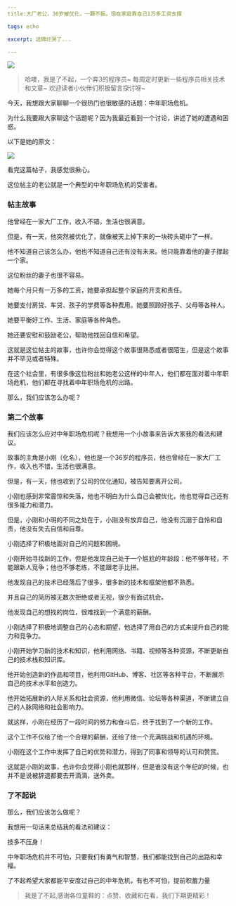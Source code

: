 ```yaml
---
title:大厂老公，36岁被优化，一蹶不振。现在家庭靠自己1万多工资支撑

tags: echo

excerpt: 这牌烂哭了...

---
```


![](https://navtool.gitee.io/blog/assets/imgs/20230929/092903.png)

> 哈喽，我是了不起，一个奔3的程序员~
>每周定时更新一些程序员相关技术和文章~ 
>欢迎读者小伙伴们积极留言探讨呀~

今天，我想跟大家聊聊一个很热门也很敏感的话题：中年职场危机。

为什么我要跟大家聊这个话题呢？因为我最近看到一个讨论，讲述了她的遭遇和困惑。

以下是她的原文：

![](https://navtool.gitee.io/blog/assets/imgs/20230929/092903.png)

看完这篇帖子，我感觉很揪心。

这位帖主的老公就是一个典型的中年职场危机的受害者。

### 帖主故事

他曾经在一家大厂工作，收入不错，生活也很满意。

但是，有一天，他突然被优化了，就像被天上掉下来的一块砖头砸中了一样。

他不知道自己该怎么办，他也不知道自己还有没有未来。他只能靠着他的妻子撑起一个家。

这位粉丝的妻子也很不容易。

她每个月只有一万多的工资，她要承担起整个家庭的开支和责任。

她要支付房贷、车贷、孩子的学费等各种费用。她要照顾好孩子、父母等各种人。

她要平衡好工作、生活、家庭等各种角色。

她还要安慰和鼓励老公，帮助他找回自信和希望。

这就是这位帖主的故事，也许你会觉得这个故事很熟悉或者很陌生，但是这个故事并不罕见或者特殊。

在这个社会里，有很多像这位粉丝和她老公这样的中年人，他们都在面对着中年职场危机，他们都在寻找着中年职场危机的出路。

那么，我们应该怎么办呢？

### 第二个故事

我们应该怎么应对中年职场危机呢？我想用一个小故事来告诉大家我的看法和建议。

故事的主角是小刚（化名），他也是一个36岁的程序员，他也曾经在一家大厂工作，收入也不错，生活也很满意。

但是，有一天，他也收到了公司的优化通知，被告知要离开公司。

小刚也感到非常震惊和失落，他也不明白为什么自己会被优化，他也觉得自己还有很多能力和潜力。

但是，小刚和小明的不同之处在于，小刚没有放弃自己，他没有沉溺于自怜和自责，他没有失去自信和自尊。

小刚选择了积极地面对自己的问题和困境。

小刚开始寻找新的工作，但是他发现自己处于一个尴尬的年龄段：他不够年轻，不能跟新人竞争；他也不够老练，不能跟老手比拼。

他发现自己的技术已经落后了很多，很多新的技术和框架他都不熟悉。

并且自己的简历被无数次拒绝或者无视，很少有面试机会。

他发现自己的想找的岗位，很难找到一个满意的薪酬。

小刚选择了积极地调整自己的心态和期望，他选择了用自己的方式来提升自己的能力和竞争力。

小刚开始学习新的技术和知识，他利用网络、书籍、视频等各种资源，不断更新自己的技术栈和知识库。

他开始创造新的作品和项目，他利用GitHub、博客、社区等各种平台，不断展示自己的技术水平和创造力。

他开始拓展新的人际关系和社会资源，他利用微信、论坛等各种渠道，不断建立自己的人脉网络和社会影响力。

就这样，小刚在经历了一段时间的努力和奋斗后，终于找到了一个新的工作。

这个工作不仅给了他一个合理的薪酬，还给了他一个充满挑战和机遇的环境。

小刚在这个工作中发挥了自己的优势和潜力，得到了同事和领导的认可和赞赏。

这就是小刚的故事，也许你会觉得小刚也就那样，但是谁没有这个年纪的时候，也并不是说被辞退都要去开滴滴，送外卖。

### 了不起说

那么，我们应该怎么做呢？

我想用一句话来总结我的看法和建议：

技多不压身！

中年职场危机并不可怕，只要我们有勇气和智慧，我们都能找到自己的出路和幸福。

了不起希望大家都能平安度过自己的中年危机，有也不可怕，提前积蓄力量

> 我是了不起,感谢各位童鞋的：点赞、收藏和在看，我们下期更精彩！
